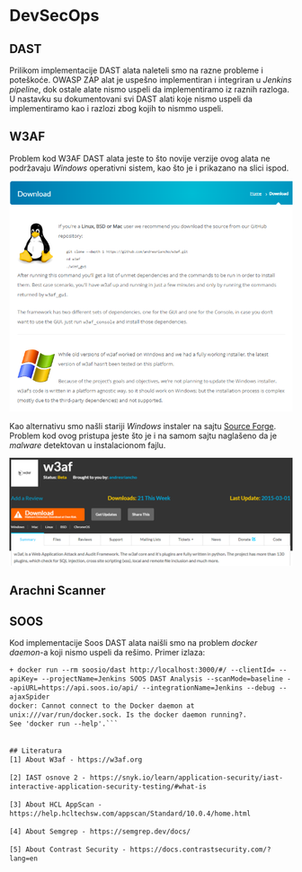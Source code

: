 # DevSecOps
## DAST
Prilikom implementacije DAST alata naleteli smo na razne probleme i poteškoće. OWASP ZAP alat je uspešno implementiran i integriran u <i>Jenkins pipeline</i>, dok ostale alate nismo uspeli da implementiramo iz raznih razloga. U nastavku su dokumentovani svi DAST alati koje nismo uspeli da implementiramo kao i razlozi zbog kojih to nismmo uspeli.

## W3AF
Problem kod W3AF DAST alata jeste to što novije verzije ovog alata ne podržavaju <i>Windows</i> operativni sistem, kao što je i prikazano na slici ispod.

![W3AF graph](/docs/images/w3af_windows.PNG)

Kao alternativu smo našli stariji <i>Windows</i> instaler na sajtu [Source Forge](https://sourceforge.net/projects/w3af/). Problem kod ovog pristupa jeste što je i na samom sajtu naglašeno da je <i>malware</i> detektovan u instalacionom fajlu.

![W3AF graph](/docs/images/w3af_windows_malware.PNG)

## Arachni Scanner


## SOOS
Kod implementacije Soos DAST alata naišli smo na problem <i>docker daemon</i>-a koji nismo uspeli da rešimo. Primer izlaza:
```
+ docker run --rm soosio/dast http://localhost:3000/#/ --clientId= --apiKey= --projectName=Jenkins SOOS DAST Analysis --scanMode=baseline --apiURL=https://api.soos.io/api/ --integrationName=Jenkins --debug --ajaxSpider
docker: Cannot connect to the Docker daemon at unix:///var/run/docker.sock. Is the docker daemon running?.
See 'docker run --help'.```


## Literatura
[1] About W3af - https://w3af.org

[2] IAST osnove 2 - https://snyk.io/learn/application-security/iast-interactive-application-security-testing/#what-is

[3] About HCL AppScan - https://help.hcltechsw.com/appscan/Standard/10.0.4/home.html

[4] About Semgrep - https://semgrep.dev/docs/

[5] About Contrast Security - https://docs.contrastsecurity.com/?lang=en